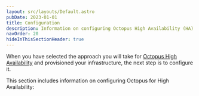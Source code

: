 ```yaml
---
layout: src/layouts/Default.astro
pubDate: 2023-01-01
title: Configuration
description: Information on configuring Octopus High Availability (HA) including different options and considerations.
navOrder: 20
hideInThisSectionHeader: true
---
```


When you have selected the approach you will take for [Octopus High Availability](/docs/administration/high-availability/design/) and provisioned your infrastructure, the next step is to configure it. 

This section includes information on configuring Octopus for High Availability: